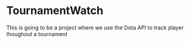 # TournamentWatch

This is going to be a project where we use the Dota API to track player thoughout a tournament
